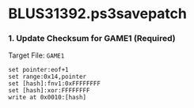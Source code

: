 # BLUS31392.ps3savepatch

### 1. Update Checksum for GAME1 (Required)

Target File: `GAME1`

```
set pointer:eof+1
set range:0x14,pointer
set [hash]:fnv1:0xFFFFFFFF
set [hash]:xor:FFFFFFFF
write at 0x0010:[hash]
```

